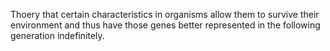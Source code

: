 Thoery that certain characteristics in organisms allow them to survive their environment and thus have those genes better represented in the following generation indefinitely. 